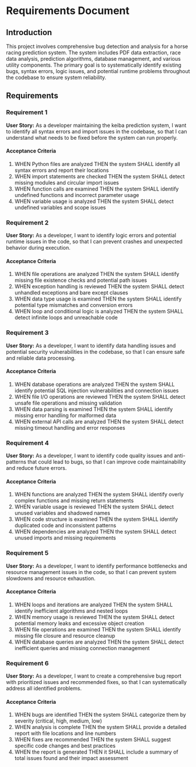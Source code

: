 # Requirements Document

## Introduction

This project involves comprehensive bug detection and analysis for a horse racing prediction system. The system includes PDF data extraction, race data analysis, prediction algorithms, database management, and various utility components. The primary goal is to systematically identify existing bugs, syntax errors, logic issues, and potential runtime problems throughout the codebase to ensure system reliability.

## Requirements

### Requirement 1

**User Story:** As a developer maintaining the keiba prediction system, I want to identify all syntax errors and import issues in the codebase, so that I can understand what needs to be fixed before the system can run properly.

#### Acceptance Criteria

1. WHEN Python files are analyzed THEN the system SHALL identify all syntax errors and report their locations
2. WHEN import statements are checked THEN the system SHALL detect missing modules and circular import issues
3. WHEN function calls are examined THEN the system SHALL identify undefined functions and incorrect parameter usage
4. WHEN variable usage is analyzed THEN the system SHALL detect undefined variables and scope issues

### Requirement 2

**User Story:** As a developer, I want to identify logic errors and potential runtime issues in the code, so that I can prevent crashes and unexpected behavior during execution.

#### Acceptance Criteria

1. WHEN file operations are analyzed THEN the system SHALL identify missing file existence checks and potential path issues
2. WHEN exception handling is reviewed THEN the system SHALL detect unhandled exceptions and bare except clauses
3. WHEN data type usage is examined THEN the system SHALL identify potential type mismatches and conversion errors
4. WHEN loop and conditional logic is analyzed THEN the system SHALL detect infinite loops and unreachable code

### Requirement 3

**User Story:** As a developer, I want to identify data handling issues and potential security vulnerabilities in the codebase, so that I can ensure safe and reliable data processing.

#### Acceptance Criteria

1. WHEN database operations are analyzed THEN the system SHALL identify potential SQL injection vulnerabilities and connection issues
2. WHEN file I/O operations are reviewed THEN the system SHALL detect unsafe file operations and missing validation
3. WHEN data parsing is examined THEN the system SHALL identify missing error handling for malformed data
4. WHEN external API calls are analyzed THEN the system SHALL detect missing timeout handling and error responses

### Requirement 4

**User Story:** As a developer, I want to identify code quality issues and anti-patterns that could lead to bugs, so that I can improve code maintainability and reduce future errors.

#### Acceptance Criteria

1. WHEN functions are analyzed THEN the system SHALL identify overly complex functions and missing return statements
2. WHEN variable usage is reviewed THEN the system SHALL detect unused variables and shadowed names
3. WHEN code structure is examined THEN the system SHALL identify duplicated code and inconsistent patterns
4. WHEN dependencies are analyzed THEN the system SHALL detect unused imports and missing requirements

### Requirement 5

**User Story:** As a developer, I want to identify performance bottlenecks and resource management issues in the code, so that I can prevent system slowdowns and resource exhaustion.

#### Acceptance Criteria

1. WHEN loops and iterations are analyzed THEN the system SHALL identify inefficient algorithms and nested loops
2. WHEN memory usage is reviewed THEN the system SHALL detect potential memory leaks and excessive object creation
3. WHEN file operations are examined THEN the system SHALL identify missing file closure and resource cleanup
4. WHEN database queries are analyzed THEN the system SHALL detect inefficient queries and missing connection management

### Requirement 6

**User Story:** As a developer, I want to create a comprehensive bug report with prioritized issues and recommended fixes, so that I can systematically address all identified problems.

#### Acceptance Criteria

1. WHEN bugs are identified THEN the system SHALL categorize them by severity (critical, high, medium, low)
2. WHEN analysis is complete THEN the system SHALL provide a detailed report with file locations and line numbers
3. WHEN fixes are recommended THEN the system SHALL suggest specific code changes and best practices
4. WHEN the report is generated THEN it SHALL include a summary of total issues found and their impact assessment